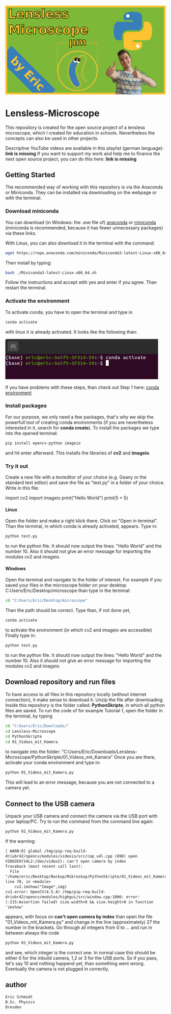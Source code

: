 ![titlepage](pictures/Logo.png)

# Lensless-Microscope
This repository is created for the open source project of a lensless microscope, which I created for education in schools. Nevertheless the concepts can also be used in other projects.

Descriptive YouTube videos are available in this playlist (german language): **link is missing**
If you want to support my work and help me to finance the next open source project, you can do this here: **link is missing**

## Getting Started
The recommended way of working with this repository is via the Anaconda or Miniconda. They can be installed via downloading on the webpage or with the terminal.

### Download miniconda 

You can download (in Windows: the .exe file of) [anaconda](https://www.anaconda.com/products/individual) or [miniconda](https://docs.conda.io/en/latest/miniconda.html) (miniconda is recommended, because it has fewer unnecessary packages) via these links.

With Linux, you can also download it in the terminal with the command:
```bash
wget https://repo.anaconda.com/miniconda/Miniconda3-latest-Linux-x86_64.sh
```
Then install by typing:
```bash
bash ./Miniconda3-latest-Linux-x86_64.sh
```
Follow the instructions and accept with yes and enter if you agree. Than restart the terminal.

### Activate the environment
To activate conda, you have to open the terminal and type in
```bash
conda activate
```
with linux it is already activated. It looks like the following than:

![condaactivate](pictures/Conda-activate.png)


If you have problems with these steps, than check out Step 1 here: [conda environment](https://github.com/BiAPoL/Bio-image_Analysis_with_Python/blob/main/conda_basics/01_conda_environments.md) 

### Install packages
For our purpose, we only need a few packages, that's why we skip the powerfull tool of creating conda environments (if you are nevertheless interested in it, search for **conda create**). To install the packages we type into the opened terminal:
```bash
pip install opencv-python imageio
```
and hit enter afterward. This installs the libraries of **cv2** and **imageio**.


### Try it out
Create a new file with a texteditor of your choice (e.g. Geany or the standard text editor) and save the file as "test.py" in a folder of your choice. Write in this file: 

import cv2
import imageio
print("Hello World")
print(5 + 5)


#### Linux
Open the folder and make a right klick there. Click on "Open in terminal". Than the terminal, in which conda is already activated, appears. Type in:
```bash
python test.py
```
to run the python file. It should now output the lines: "Hello World" and the number 10. Also it should not give an error message for importing the modules cv2 and imageio.

#### Windows
Open the terminal and navigate to the folder of interest. For example if you saved your files in the microscope folder on your desktop C:Users/Eric/Desktop/microscope than type in the terminal:
```bash
cd "C:Users/Eric/Desktop/microscope"
```
Than the path should be correct. Type than, if not done yet,
```bash
conda activate
```
to activate the environment (in which cv2 and imageio are accessible)
Finally type in:
```bash
python test.py
```
to run the python file. It should now output the lines: "Hello World" and the number 10. Also it should not give an error message for importing the modules cv2 and imageio.


## Download repository and run files
To have access to all files in this repository locally (without internet connection), it make sense to download it. Unzip the file after downloading.
Inside this repository is the folder called: **PythonSkripte**, in which all python files are saved. To run the code of for example Tutorial 1, open the folder in the terminal, by typing

```bash
cd "C:Users/Eric/Downloads/"
cd Lensless-Microscope
cd PythonSkripte
cd 01_Videos_mit_Kamera
```
to navigate into the folder: "C:Users/Eric/Downloads/Lensless-Microscope/PythonSkripte/01_Videos_mit_Kamera"
Once you are there, activate your conda environment and type in:
```bash
python 01_Videos_mit_Kamera.py
```
This will lead to an error message, because you are not connected to a camera yet. 

## Connect to the USB camera
Unpack your USB camera and connect the camera via the USB port with your laptop/PC. Try to run the command from the command line again:
```bash
python 01_Videos_mit_Kamera.py
```

If the warning:
```
[ WARN:0] global /tmp/pip-req-build-driubr42/opencv/modules/videoio/src/cap_v4l.cpp (890) open VIDEOIO(V4L2:/dev/video2): can't open camera by index
Traceback (most recent call last):
  File "/home/eric/Desktop/Backup/Mikroskop/PythonSkripte/01_Videos_mit_Kamera/01_Videos_mit_Kamera.py", line 78, in <module>
    cv2.imshow("Image",img)
cv2.error: OpenCV(4.5.4) /tmp/pip-req-build-driubr42/opencv/modules/highgui/src/window.cpp:1006: error: (-215:Assertion failed) size.width>0 && size.height>0 in function 'imshow'
```
appears, with focus on **can't open camera by index** than open the file "01_Videos_mit_Kamera.py" and change in the line (approximately) 27 the number in the brackets. Go through all integers from 0 to ... and run in between always the code 
```bash
python 01_Videos_mit_Kamera.py
```
and see, which integer is the correct one. In normal case this should be either 0 for the inbuild camera, 1,2 or 3 for the USB ports. So if you pass, let's say 10 and nothing happend yet, than something went wrong. Eventually the camera is not plugged in correctly.


## author
```
Eric Schmidt
B.Sc. Physics
Dresden
```




